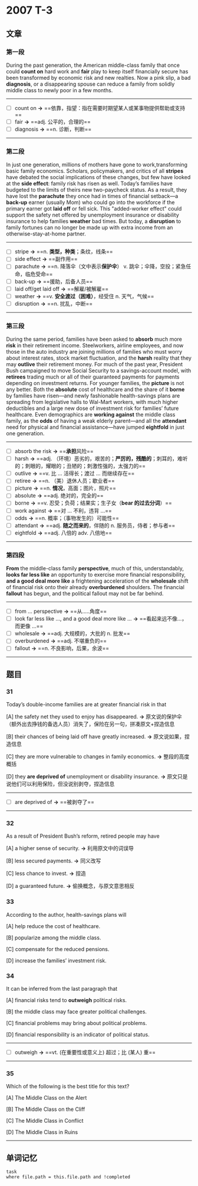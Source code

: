 # 2007 T-3

## 文章

### 第一段

During the past generation, the American middle-class family that once could **count on** hard work and **fair** play to keep itself financially secure has been transformed by economic risk and new realties. Now a pink slip, a bad **diagnosis**, or a disappearing spouse can reduce a family from solidly middle class to newly poor in a few months.

---

- [ ] count on **→** ==依靠，指望：指在需要时期望某人或某事物提供帮助或支持==
- [ ] fair **→** ==adj. 公平的，合理的==
- [ ] diagnosis **→** ==n. 诊断，判断==

---

### 第二段

In just one generation, millions of mothers have gone to work,transforming basic family economics. Scholars, policymakers, and critics of all **stripes** have debated the social implications of these changes, but few have looked at the **side effect**: family risk has risen as well. Today’s families have budgeted to the limits of theirs new two-paycheck status. As a result, they have lost the **parachute** they once had in times of financial setback—a **back-up** earner (usually Mom) who could go into the workforce if the primary earner got **laid off** or fell sick. This "added-worker effect" could support the safety net offered by unemployment insurance or disability insurance to help families **weather** bad times. But today, a **disruption** to family fortunes can no longer be made up with extra income from an otherwise-stay-at-home partner.

---

- [ ] stripe **→** ==n. **类型，种类**；条纹，线条==
- [ ] side effect **→** ==副作用==
- [ ] parachute **→** ==n. 降落伞（文中表示**保护伞**） v. 跳伞；伞降，空投；紧急任命，临危受命==
- [ ] back-up **→** ==援助，后备人员==
- [ ] laid off/get laid off **→** ==解雇/被解雇==
- [ ] weather **→** ==v. **安全渡过（困难）**，经受住 n. 天气，气候==
- [ ] disruption **→** ==n. 扰乱，中断==

---

### 第三段

During the same period, families have been asked to **absorb** much more **risk** in their retirement income. Steelworkers, airline employees, and now those in the auto industry are joining millions of families who must worry about interest rates, stock market fluctuation, and the **harsh** reality that they may **outlive** their retirement money. For much of the past year, President Bush campaigned to move Social Security to a savings-account model, with **retirees** trading much or all of their guaranteed payments for payments depending on investment returns. For younger families, the **picture** is not any better. Both the **absolute** cost of healthcare and the share of it **borne** by families have risen—and newly fashionable health-savings plans are spreading from legislative halls to Wal-Mart workers, with much higher deductibles and a large new dose of investment risk for families’ future healthcare. Even demographics are **working against** the middle class family, as the **odds** of having a weak elderly parent—and all the **attendant** need for physical and financial assistance—have jumped **eightfold** in just one generation.

---

- [ ] absorb the risk **→** ==**承担**风险==
- [ ] harsh **→** ==adj. （环境）恶劣的，艰苦的；**严厉的，残酷的**；刺耳的，难听的；刺眼的，耀眼的；丑陋的；刺激性强的，太强力的==
- [ ] outlive **→** ==v. 比 ... 活得长；渡过 ... 而继续存在==
- [ ] retiree **→** ==n. （美）退休人员；歇业者==
- [ ] picture **→** ==n. **情况**，高面；图片，照片==
- [ ] absolute **→** ==adj. 绝对的，完全的==
- [ ] borne **→** ==v. 忍受；负荷；结果实；生子女（**bear 的过去分词**）==
- [ ] work against **→** ==对 … 不利，违背 ...==
- [ ] odds **→** ==n. 概率；（事物发生的）可能性==
- [ ] attendant **→** ==adj. **随之而来的**，伴随的 n. 服务员，侍者；参与者==
- [ ] eightfold **→** ==adj. 八倍的 adv. 八倍地==

---

### 第四段

**From** the middle-class family **perspective**, much of this, understandably, **looks far less like** an opportunity to exercise more financial responsibility, **and a good deal more like** a frightening acceleration of the **wholesale** shift of financial risk onto their already **overburdened** shoulders. The financial **fallout** has begun, and the political fallout may not be far behind.

---

- [ ] from ... perspective **→** ==从.....角度==
- [ ] look far less like ..., and a good deal more like ... **→** ==看起来远不像...，而更像 ...==
- [ ] wholesale **→** ==adj. 大规模的，大批的 n. 批发==
- [ ] overburdened **→** ==adj. 不堪重负的==
- [ ] fallout **→** ==n. 不良影响，后果，余波==

---

## 题目

### 31

Today’s double-income families are at greater financial risk in that 

[A] the safety net they used to enjoy has disappeared. **→** 原文说的保护伞（额外出去挣钱的备选人员）消失了，保险在另一句，拼凑原文+捏造信息

[B] their chances of being laid off have greatly increased. **→** 原文说如果，捏造信息

[C] they are more vulnerable to changes in family economics. **→** 整段的高度概括
 
[D] they **are deprived of** unemployment or disability insurance. **→** 原文只是说他们可以利用保险，但没说别剥夺，捏造信息

---

- [ ]  are deprived of **→** ==被剥夺了==

---

### 32

As a result of President Bush’s reform, retired people may have 

[A] a higher sense of security. **→** 利用原文中的词误导

[B] less secured payments.  **→** 同义改写

[C] less chance to invest. **→** 捏造

[D] a guaranteed future. **→** 偷换概念，与原文意思相反

### 33

According to the author, health-savings plans will 

[A] help reduce the cost of healthcare.

[B] popularize among the middle class. 

[C] compensate for the reduced pensions. 

[D] increase the families’ investment risk.

### 34

It can be inferred from the last paragraph that

[A] financial risks tend to **outweigh** political risks.

[B] the middle class may face greater political challenges. 

[C] financial problems may bring about political problems. 

[D] financial responsibility is an indicator of political status.

---

- [ ] outweigh **→** ==vt. (在重要性或意义上) 超过；比 (某人) 重==

---

### 35

Which of the following is the best title for this text? 

[A] The Middle Class on the Alert

[B] The Middle Class on the Cliff 

[C] The Middle Class in Conflict 

[D] The Middle Class in Ruins

---

## 单词记忆

```dataview
task
where file.path = this.file.path and !completed
```